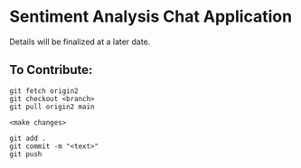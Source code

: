 # Sentiment Analysis Chat Application

Details will be finalized at a later date.

## To Contribute:

```
git fetch origin2
git checkout <branch>
git pull origin2 main

<make changes>

git add .
git commit -m "<text>"
git push
```